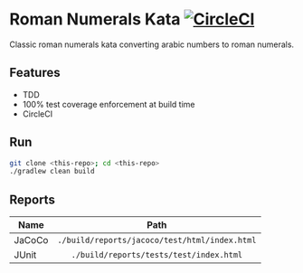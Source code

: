 # Roman Numerals Kata [![CircleCI](https://circleci.com/gh/luiscarlin/roman-numerals-kata/tree/master.svg?style=svg)](https://circleci.com/gh/luiscarlin/roman-numerals-kata/tree/master)

Classic roman numerals kata converting arabic numbers to roman numerals.


## Features

- TDD
- 100% test coverage enforcement at build time
- CircleCI

## Run

```bash
git clone <this-repo>; cd <this-repo>
./gradlew clean build
```

## Reports

| Name    | Path                                          |
| ------- |:---------------------------------------------:|
| JaCoCo  | `./build/reports/jacoco/test/html/index.html` |
| JUnit   | `./build/reports/tests/test/index.html`       |